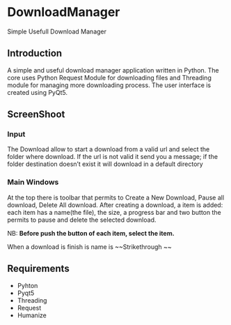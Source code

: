 # DownloadManager
Simple Usefull Download Manager


## Introduction 
A simple and useful download manager application written in Python.
The core uses Python Request Module  for downloading files and Threading module for managing more downloading process.
The user interface is created using PyQt5.


## ScreenShoot

### Input
The Download allow to start a download from a valid url and select the folder where download. If the url is not valid it send you a message; if the folder destination doesn’t exist it will download in a default directory

### Main Windows

At the top there is toolbar that permits to Create a New Download, Pause all download, Delete All download.
After creating a download, a item is added: each item has a name(the file), the size, a progress bar and two button the permits to pause and delete the selected download. 

NB: **Before push the button of each item, select the item.**

When a download is finish is name is ~~Strikethrough ~~	

 

## Requirements
- Pyhton 
- Pyqt5
- Threading
- Request
- Humanize
